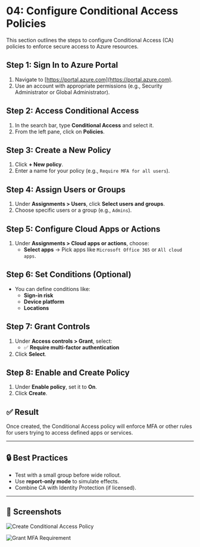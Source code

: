 # 04: Configure Conditional Access Policies

This section outlines the steps to configure Conditional Access (CA) policies to enforce secure access to Azure resources.

## Step 1: Sign In to Azure Portal

1. Navigate to [https://portal.azure.com](https://portal.azure.com).
2. Use an account with appropriate permissions (e.g., Security Administrator or Global Administrator).

## Step 2: Access Conditional Access

1. In the search bar, type **Conditional Access** and select it.
2. From the left pane, click on **Policies**.

## Step 3: Create a New Policy

1. Click **+ New policy**.
2. Enter a name for your policy (e.g., `Require MFA for all users`).

## Step 4: Assign Users or Groups

1. Under **Assignments > Users**, click **Select users and groups**.
2. Choose specific users or a group (e.g., `Admins`).

## Step 5: Configure Cloud Apps or Actions

1. Under **Assignments > Cloud apps or actions**, choose:
   - **Select apps** → Pick apps like `Microsoft Office 365` or `All cloud apps`.

## Step 6: Set Conditions (Optional)

- You can define conditions like:
  - **Sign-in risk**
  - **Device platform**
  - **Locations**

## Step 7: Grant Controls

1. Under **Access controls > Grant**, select:
   - ✅ **Require multi-factor authentication**
2. Click **Select**.

## Step 8: Enable and Create Policy

1. Under **Enable policy**, set it to **On**.
2. Click **Create**.

## ✅ Result

Once created, the Conditional Access policy will enforce MFA or other rules for users trying to access defined apps or services.

---

## 🔒 Best Practices

- Test with a small group before wide rollout.
- Use **report-only mode** to simulate effects.
- Combine CA with Identity Protection (if licensed).

---

## 📸 Screenshots

![Create Conditional Access Policy](images/conditional-access-policy.png)

![Grant MFA Requirement](images/conditional-access-mfa.png)
